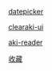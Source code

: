 [datepicker](/datepicker/)

[clearaki-ui](/clearaki-ui/)

[aki-reader](/aki-reader/)

[收藏](/favorite/)
